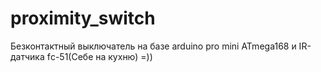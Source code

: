 # proximity_switch
Безконтактный выключатель на базе arduino pro mini ATmega168 и IR-датчика fс-51(Себе на кухню) =))
